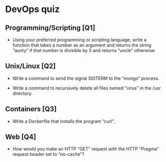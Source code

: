 # DevOps quiz

## Programming/Scripting [Q1]

- Using your preferred programming or scripting language, write a function that takes a number as an argument and returns the string “aunty” if that number is divisible by 3 and returns “uncle” otherwise.

## Unix/Linux [Q2]

- Write a command to send the signal SIGTERM to the “mongo” process. 

- Write a command to recursively delete all files named “virus” in the /usr directory.

## Containers [Q3]

- Write a Dockerfile that installs the program “curl”.

## Web [Q4]

- How would you make an HTTP “GET” request with the HTTP “Pragma” request header set to “no-cache”?
